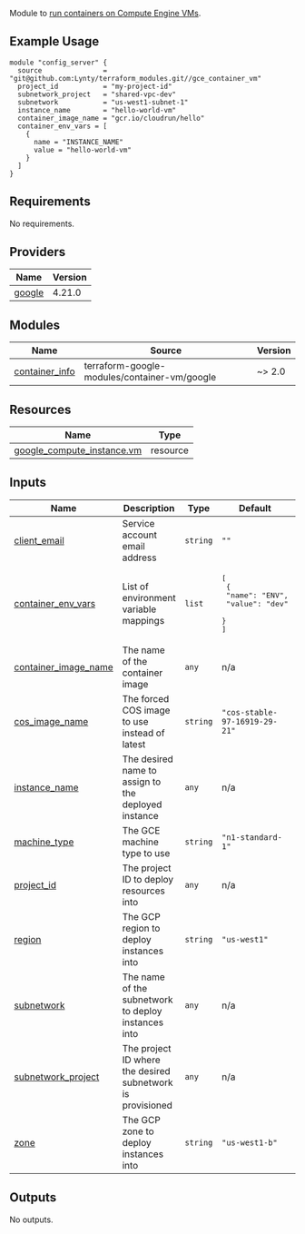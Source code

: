 Module to [run containers on Compute Engine VMs](https://cloud.google.com/compute/docs/containers).

## Example Usage

```
module "config_server" {
  source               = "git@github.com:Lynty/terraform_modules.git//gce_container_vm"
  project_id           = "my-project-id"
  subnetwork_project   = "shared-vpc-dev"
  subnetwork           = "us-west1-subnet-1"
  instance_name        = "hello-world-vm"
  container_image_name = "gcr.io/cloudrun/hello"
  container_env_vars = [
    {
      name = "INSTANCE_NAME"
      value = "hello-world-vm"
    }
  ]
}
```

## Requirements

No requirements.

## Providers

| Name | Version |
|------|---------|
| <a name="provider_google"></a> [google](#provider\_google) | 4.21.0 |

## Modules

| Name | Source | Version |
|------|--------|---------|
| <a name="module_container_info"></a> [container\_info](#module\_container\_info) | terraform-google-modules/container-vm/google | ~> 2.0 |

## Resources

| Name | Type |
|------|------|
| [google_compute_instance.vm](https://registry.terraform.io/providers/hashicorp/google/latest/docs/resources/compute_instance) | resource |

## Inputs

| Name | Description | Type | Default | Required |
|------|-------------|------|---------|:--------:|
| <a name="input_client_email"></a> [client\_email](#input\_client\_email) | Service account email address | `string` | `""` | no |
| <a name="input_container_env_vars"></a> [container\_env\_vars](#input\_container\_env\_vars) | List of environment variable mappings | `list` | <pre>[<br>  {<br>    "name": "ENV",<br>    "value": "dev"<br>  }<br>]</pre> | no |
| <a name="input_container_image_name"></a> [container\_image\_name](#input\_container\_image\_name) | The name of the container image | `any` | n/a | yes |
| <a name="input_cos_image_name"></a> [cos\_image\_name](#input\_cos\_image\_name) | The forced COS image to use instead of latest | `string` | `"cos-stable-97-16919-29-21"` | no |
| <a name="input_instance_name"></a> [instance\_name](#input\_instance\_name) | The desired name to assign to the deployed instance | `any` | n/a | yes |
| <a name="input_machine_type"></a> [machine\_type](#input\_machine\_type) | The GCE machine type to use | `string` | `"n1-standard-1"` | no |
| <a name="input_project_id"></a> [project\_id](#input\_project\_id) | The project ID to deploy resources into | `any` | n/a | yes |
| <a name="input_region"></a> [region](#input\_region) | The GCP region to deploy instances into | `string` | `"us-west1"` | no |
| <a name="input_subnetwork"></a> [subnetwork](#input\_subnetwork) | The name of the subnetwork to deploy instances into | `any` | n/a | yes |
| <a name="input_subnetwork_project"></a> [subnetwork\_project](#input\_subnetwork\_project) | The project ID where the desired subnetwork is provisioned | `any` | n/a | yes |
| <a name="input_zone"></a> [zone](#input\_zone) | The GCP zone to deploy instances into | `string` | `"us-west1-b"` | no |

## Outputs

No outputs.
